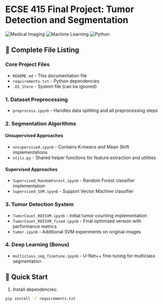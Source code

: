 # ECSE 415 Final Project: Tumor Detection and Segmentation

![Medical Imaging](https://img.shields.io/badge/domain-medical_imaging-blue) ![Machine Learning](https://img.shields.io/badge/ML-supervised%20%7C%20unsupervised-orange) ![Python](https://img.shields.io/badge/python-3.8%2B-blue)

## 📂 Complete File Listing

### Core Project Files
- `README.md` - This documentation file
- `requirements.txt` - Python dependencies
- `.DS_Store` - System file (can be ignored)

### 1. Dataset Preprocessing
- `preprocess.ipynb` - Handles data splitting and all preprocessing steps

### 2. Segmentation Algorithms
#### Unsupervised Approaches
- `unsupervised.ipynb` - Contains K-means and Mean Shift implementations
- `utils.py` - Shared helper functions for feature extraction and utilities

#### Supervised Approaches
- `Supervised_RandomForest.ipynb` - Random Forest classifier implementation
- `Supervised_SVM.ipynb` - Support Vector Machine classifier

### 3. Tumor Detection System
- `TumorCount_ROISVM.ipynb` - Initial tumor counting implementation
- `TumorCount_ROISVM_fixed.ipynb` - Final optimized version with performance metrics
- `tumor.ipynb` - Additional SVM experiments on original images

### 4. Deep Learning (Bonus)
- `multiclass_seg_finetune.ipynb` - U-Net++ fine-tuning for multiclass segmentation



## 🚀 Quick Start

1. Install dependencies:
```bash
pip install -r requirements.txt
